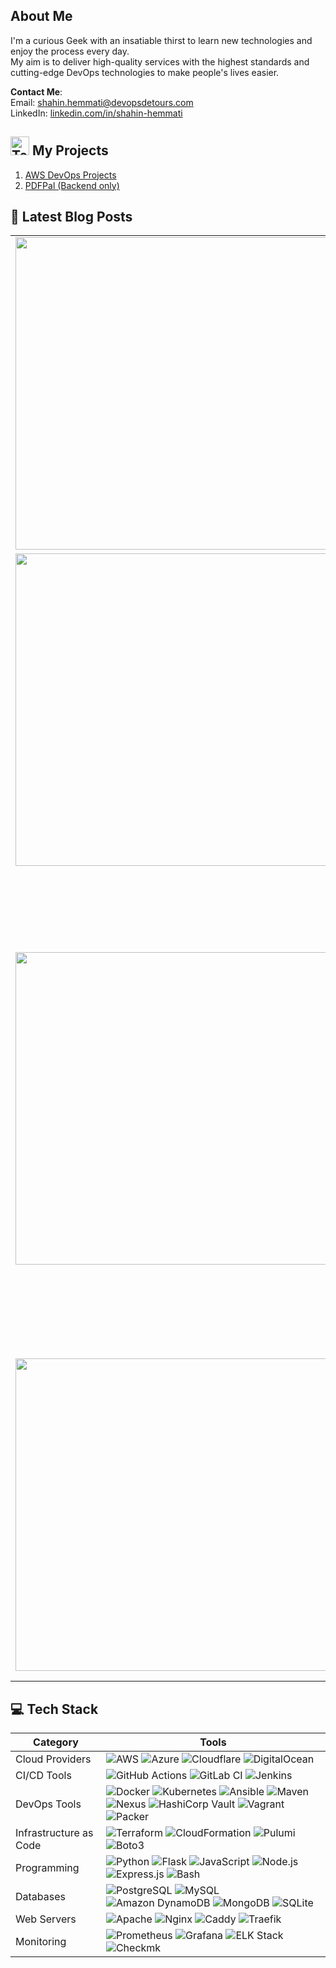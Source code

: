 ##  About Me
I'm a curious Geek with an insatiable thirst to learn new technologies and enjoy the process every day.<br>My aim is to deliver high-quality services with the highest standards and cutting-edge DevOps technologies to make people's lives easier.

**Contact Me**:   
Email: shahin.hemmati@devopsdetours.com  
LinkedIn: [linkedin.com/in/shahin-hemmati](https://www.linkedin.com/in/shahin-hemmati/)

## <img src="https://raw.githubusercontent.com/Tarikul-Islam-Anik/Animated-Fluent-Emojis/master/Emojis/People/Technologist.png" alt="Technologist" width="30" height="30" /> My Projects
 1. [AWS DevOps Projects](https://github.com/shahinam2/AWS-DevOps-Projects)
 2. [PDFPal (Backend only)](https://github.com/shahinam2/PDFPal-Backend)

## 📝 Latest Blog Posts
<!-- HASHNODE_POSTS:START -->
<table>
	<tr>
			<td><img src="https://cdn.hashnode.com/res/hashnode/image/upload/v1742832378884/e5d0bb47-1bab-441f-a300-5f9564bacfd9.png" width="500" height="auto" /></td>
			<td>
				<sup>Mar 24, 2025 - 11 min read</sup><br />
				<b><a href="https://devopsdetours.com/aws-vpc-subnetting-guide-step-by-step-planning-made-easy-with-visual-tools" target="_blank">AWS VPC Subnetting Guide: Step-by-Step Planning Made Easy with Visual Tools</a></b>
				<p>If you've ever tried creating a custom VPC in AWS, you’ve probably run into the question:
                "What CIDR block should I use?" ...</p>
			</td>
		</tr>
<tr>
			<td><img src="https://cdn.hashnode.com/res/hashnode/image/upload/v1739137627783/a24a01a5-ea8b-44fb-9b0a-8152ecafdccf.png" width="500" height="auto" /></td>
			<td>
				<sup>Feb 12, 2025 - 16 min read</sup><br />
				<b><a href="https://devopsdetours.com/how-to-efficiently-handle-several-aws-accounts-6-proven-methods" target="_blank"> How to Efficiently Handle Several AWS Accounts: 6 Proven Methods</a></b>
				<p>As cloud practitioners, we follow best practices and use multi-account environments. This frequently led to situations where ...</p>
			</td>
		</tr>
<tr>
			<td><img src="https://cdn.hashnode.com/res/hashnode/image/upload/v1738409332065/5c166bca-c4a6-4aac-888e-896e7d70fd7e.png" width="500" height="auto" /></td>
			<td>
				<sup>Feb 1, 2025 - 6 min read</sup><br />
				<b>
                <a href="https://devopsdetours.com/how-to-install-run-deepseek-r1-locally-with-gui-on-windows-linux-and-macos-step-by-step-guide" target="_blank">
                How to Install & Run DeepSeek R1 Locally with GUI on Windows, Linux, and macOS | Step-by-Step Guide</a></b>
				<p>DeepSeek-R1 is an advanced open-source artificial intelligence model developed by the Chinese startup DeepSeek. It is designed to excel in complex reasoning tasks, including mathematics, coding, and logical problem-solving. Notably, DeepSeek-R1 achieves...</p>
			</td>
		</tr>
<tr>
			<td><img src="https://cdn.hashnode.com/res/hashnode/image/upload/v1736677764624/8df0de10-7be9-4b63-a568-38c42abc945f.png" width="500" height="auto" /></td>
			<td>
				<sup>Jan 12, 2025 - 8 min read</sup><br />
				<b> <a href="https://devopsdetours.com/how-to-remove-sensitive-data-from-git-history-2-tools-explained"> How to Remove Sensitive Data from Git History: 2 Tools Explained</a></b>
				<p>Accidentally committing sensitive information, such as API keys, passwords, or personal data like phone numbers, to a Git-based version control system can happen to anyone...</p>
			</td>
		</tr>

</table>
<!-- HASHNODE_POSTS:END -->

## 💻 Tech Stack

| Category                   | Tools                                                                                                                                                                                                                                                                                                                                                                                                                                                                                                                                                                                                                                                                                                                                                                                                                                                |
|----------------------------|------------------------------------------------------------------------------------------------------------------------------------------------------------------------------------------------------------------------------------------------------------------------------------------------------------------------------------------------------------------------------------------------------------------------------------------------------------------------------------------------------------------------------------------------------------------------------------------------------------------------------------------------------------------------------------------------------------------------------------------------------------------------------------------------------------------------------------------------------|
| Cloud Providers            | <img src="https://img.shields.io/badge/-AWS-FF9900?&logo=amazon-aws&logoColor=white" alt="AWS"/> <img src="https://img.shields.io/badge/-Azure-0078D4?logo=microsoft-azure&logoColor=white" alt="Azure"/> <img src="https://img.shields.io/badge/-Cloudflare-F38020?logo=Cloudflare&logoColor=white" alt="Cloudflare"/> <img src="https://img.shields.io/badge/-DigitalOcean-0080FF?logo=digitalocean&logoColor=white" alt="DigitalOcean"/>                                                                                                                                                                                                                                                                                                                                                                                                          |
| CI/CD Tools                | <img src="https://img.shields.io/badge/-GitHub%20Actions-2088FF?logo=github-actions&logoColor=white" alt="GitHub Actions"/> <img src="https://img.shields.io/badge/-GitLab%20CI-FC6D26?logo=gitlab&logoColor=white" alt="GitLab CI"/> <img src="https://img.shields.io/badge/-Jenkins-D24939?&logo=jenkins&logoColor=white" alt="Jenkins"/>                                                                                                                                                                                                                                                                                                                                                                                                                                                                                                          |
| DevOps Tools               | <img src="https://img.shields.io/badge/-Docker-2496ED?&logo=docker&logoColor=white" alt="Docker"/> <img src="https://img.shields.io/badge/-Kubernetes-326CE5?logo=kubernetes&logoColor=white" alt="Kubernetes"/> <img src="https://img.shields.io/badge/-Ansible-EE0000?&logo=ansible&logoColor=white" alt="Ansible"/> <img src="https://img.shields.io/badge/-Maven-C71A36?logo=apache-maven&logoColor=white" alt="Maven"/> <img src="https://img.shields.io/badge/-Nexus-1A1918?&logo=sonatype&logoColor=white" alt="Nexus"/> <img src="https://img.shields.io/badge/-Vault-000000?&logo=vault&logoColor=white" alt="HashiCorp Vault"/> <img src="https://img.shields.io/badge/-Vagrant-1563FF?&logo=vagrant&logoColor=white" alt="Vagrant"/> <img src="https://img.shields.io/badge/-Packer-02A8EF?&logo=packer&logoColor=white" alt="Packer"/>   |
| Infrastructure as Code     | <img src="https://img.shields.io/badge/-Terraform-623CE4?logo=terraform&logoColor=white" alt="Terraform"/> <img src="https://img.shields.io/badge/-CloudFormation-FF9900?logo=amazon-aws&logoColor=white" alt="CloudFormation"/> <img src="https://img.shields.io/badge/-Pulumi-512BD4?&logo=pulumi&logoColor=white" alt="Pulumi"/> <img src="https://img.shields.io/badge/-Boto3-00BFFF?&logo=amazon-aws&logoColor=white" alt="Boto3"/>                                                                                                                                                                                                                                                                                                                                                                                                             |
| Programming                | <img src="https://img.shields.io/badge/-Python-3776AB?&logo=python&logoColor=white" alt="Python"/> <img src="https://img.shields.io/badge/-Flask-000000?&logo=flask&logoColor=white" alt="Flask"/> <img src="https://img.shields.io/badge/-JavaScript-F7DF1E?logo=javascript&logoColor=black" alt="JavaScript"/> <img src="https://img.shields.io/badge/-Node.js-339933?&logo=node.js&logoColor=white" alt="Node.js"/> <img src="https://img.shields.io/badge/-Express.js-404D59?logo=express&logoColor=white" alt="Express.js"/> <img src="https://img.shields.io/badge/-Bash-4EAA25?&logo=gnu-bash&logoColor=white" alt="Bash"/>                                                                                                                                                                                                                   |
| Databases                  | <img src="https://img.shields.io/badge/-PostgreSQL-336791?logo=postgresql&logoColor=white" alt="PostgreSQL"/> <img src="https://img.shields.io/badge/-MySQL-4479A1?logo=mysql&logoColor=white" alt="MySQL"/> <img src="https://img.shields.io/badge/-Amazon%20DynamoDB-4053D6?logo=amazon-dynamodb&logoColor=white" alt="Amazon DynamoDB"/> <img src="https://img.shields.io/badge/-MongoDB-47A248?&logo=mongodb&logoColor=white" alt="MongoDB"/> <img src="https://img.shields.io/badge/-SQLite-003B57?&logo=sqlite&logoColor=white" alt="SQLite"/>                                                                                                                                                                                                                                                                                                                                                                                                |
| Web Servers                | <img src="https://img.shields.io/badge/-Apache-D22128?&logo=apache&logoColor=white" alt="Apache"/> <img src="https://img.shields.io/badge/-Nginx-009639?&logo=nginx&logoColor=white" alt="Nginx"/> <img src="https://img.shields.io/badge/-Caddy-5E8C31?&logo=caddy&logoColor=white" alt="Caddy"/> <img src="https://img.shields.io/badge/-Traefik-EE6C4D?&logo=traefik&logoColor=white" alt="Traefik"/>                                                                                                                                                                                                                                                                                                                                                                                                                                             |
| Monitoring                 | <img src="https://img.shields.io/badge/-Prometheus-E6522C?logo=prometheus&logoColor=white" alt="Prometheus"/> <img src="https://img.shields.io/badge/-Grafana-F46800?&logo=grafana&logoColor=white" alt="Grafana"/> <img src="https://img.shields.io/badge/-ELK%20Stack-005571?logo=elastic&logoColor=white" alt="ELK Stack"/> <img src="https://img.shields.io/badge/-Checkmk-3D9A3F?&logo=checkmk&logoColor=white" alt="Checkmk"/>                                                                                                                                                                                                                                                                                                                                                                                                                 |

<!-- Proudly created with GPRM ( https://gprm.itsvg.in ) -->